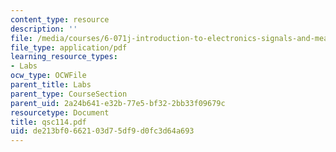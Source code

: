 ```yaml
---
content_type: resource
description: ''
file: /media/courses/6-071j-introduction-to-electronics-signals-and-measurement-spring-2006/de213bf0662103d75df9d0fc3d64a693_qsc114.pdf
file_type: application/pdf
learning_resource_types:
- Labs
ocw_type: OCWFile
parent_title: Labs
parent_type: CourseSection
parent_uid: 2a24b641-e32b-77e5-bf32-2bb33f09679c
resourcetype: Document
title: qsc114.pdf
uid: de213bf0-6621-03d7-5df9-d0fc3d64a693
---
```

